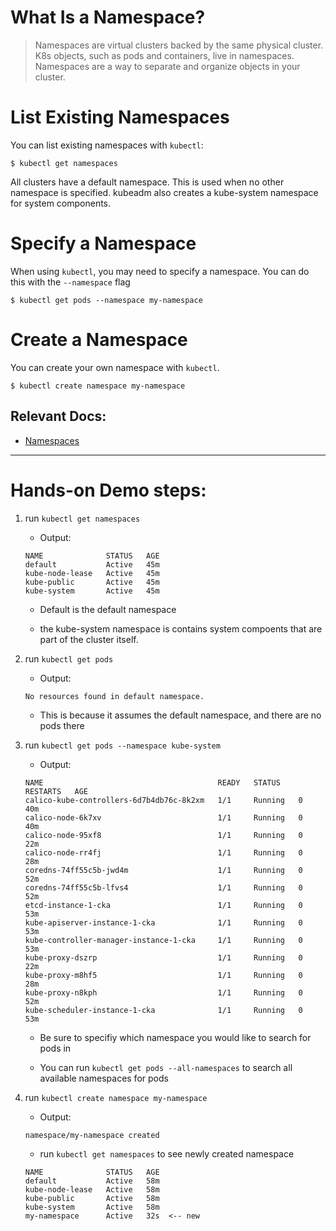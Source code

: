 # What Is a Namespace?


> Namespaces are virtual clusters backed by the same physical cluster. K8s objects, such as pods and containers, live in namespaces. Namespaces are a way to separate and organize objects in your cluster.


# List Existing Namespaces

You can list existing namespaces with `kubectl`:

```
$ kubectl get namespaces
```

All clusters have a default namespace. This is used when no other namespace is specified. kubeadm also creates a kube-system namespace for system components.

# Specify a Namespace

When using `kubectl`, you may need to specify a namespace. You can do this with the `--namespace` flag

```
$ kubectl get pods --namespace my-namespace
```

# Create a Namespace

You can create your own namespace with `kubectl`.

```
$ kubectl create namespace my-namespace
```


## Relevant Docs:

 - [Namespaces](https://kubernetes.io/docs/concepts/overview/working-with-objects/namespaces/)

 ---

# Hands-on Demo steps:

1. run `kubectl get namespaces`

    - Output:

    ```
    NAME              STATUS   AGE
    default           Active   45m
    kube-node-lease   Active   45m
    kube-public       Active   45m
    kube-system       Active   45m
    ```

   - Default is the default namespace

   - the kube-system namespace is contains system compoents that are part of the cluster itself.

2. run `kubectl get pods`
    - Output:

    ```
    No resources found in default namespace.
    ```

    - This is because it assumes the default namespace, and there are no pods there

3. run `kubectl get pods --namespace kube-system`

    - Output:

    ```
    NAME                                       READY   STATUS    RESTARTS   AGE
    calico-kube-controllers-6d7b4db76c-8k2xm   1/1     Running   0          40m
    calico-node-6k7xv                          1/1     Running   0          40m
    calico-node-95xf8                          1/1     Running   0          22m
    calico-node-rr4fj                          1/1     Running   0          28m
    coredns-74ff55c5b-jwd4m                    1/1     Running   0          52m
    coredns-74ff55c5b-lfvs4                    1/1     Running   0          52m
    etcd-instance-1-cka                        1/1     Running   0          53m
    kube-apiserver-instance-1-cka              1/1     Running   0          53m
    kube-controller-manager-instance-1-cka     1/1     Running   0          53m
    kube-proxy-dszrp                           1/1     Running   0          22m
    kube-proxy-m8hf5                           1/1     Running   0          28m
    kube-proxy-n8kph                           1/1     Running   0          52m
    kube-scheduler-instance-1-cka              1/1     Running   0          53m
    ```

    - Be sure to specifiy which namespace you would like to search for pods in

    - You can run `kubectl get pods --all-namespaces` to search all available namespaces for pods

4. run `kubectl create namespace my-namespace`

    - Output:

    ```
    namespace/my-namespace created
    ```
    - run `kubectl get namespaces` to see newly created namespace
    ```
    NAME              STATUS   AGE
    default           Active   58m
    kube-node-lease   Active   58m
    kube-public       Active   58m
    kube-system       Active   58m
    my-namespace      Active   32s  <-- new
    ```

